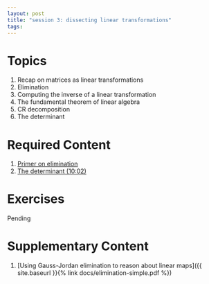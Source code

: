 ```yaml
---
layout: post
title: "session 3: dissecting linear transformations"
tags:
---
```


# Topics

1. Recap on matrices as linear transformations
2. Elimination
3. Computing the inverse of a linear transformation
4. The fundamental theorem of linear algebra
5. CR decomposition
6. The determinant


# Required Content

1. [Primer on elimination](https://drive.google.com/file/d/1jbCJo97AVQvsGYwUGM2im1JravGs5BXJ/view?usp=sharing)
2. [The determinant (10:02)](https://www.youtube.com/watch?v=Ip3X9LOh2dk&list=PLZHQObOWTQDPD3MizzM2xVFitgF8hE_ab&index=6)

# Exercises

Pending

# Supplementary Content

1. [Using Gauss-Jordan elimination to reason about linear maps]({{ site.baseurl }}{% link docs/elimination-simple.pdf  %})
